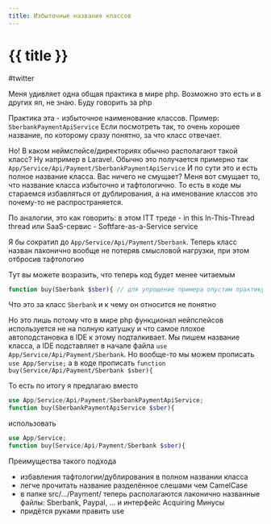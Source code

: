 ```yaml
---
title: Избыточные названия классов
---
```


# {{ title }}
#twitter

Меня удивляет одна общая практика в мире php. Возможно это есть и в других яп, не знаю. Буду говорить за php

Практика эта - избыточное наименование классов. 
Пример: `SberbankPaymentApiService`
Если посмотреть так, то очень хорошее название, по которому сразу понятно, за что класс отвечает.

Но! В каком неймспейсе/директориях обычно располагают такой класс? Ну например в Laravel. Обычно это получается примерно так
`App/Service/Api/Payment/SberbankPaymentApiService`
И по сути это и есть полное название класса. Вас ничего не смущает? Меня вот смущает то, что название класса избыточно и тафтологично. То есть в коде мы стараемся избавляться от дублирования, а на именование классов это почему-то не распространяется.

По аналогии, это как говорить:
в этом ITT треде - in this In-This-Thread thread
или SaaS-сервис -  Softfare-as-a-Service service

Я бы сократил до `App/Service/Api/Payment/Sberbank`. Теперь класс назван лаконично вообще не потеряв смысловой нагрузки, при этом отбросив тафтологию

Тут вы можете возразить, что теперь код будет менее читаемым
```php
function buy(Sberbank $sber){ // для упрощение примера опустим практику зависимости от интерфейса вместо зависимости от реализации
```
Что это за класс `Sberbank` и к чему он относится не понятно

Но это лишь потому что в мире php функционал нейпспейсов используется не на полную катушку и что самое плохое автоподстановка в IDE к этому подталкивает. Мы пишем название класса, а IDE подставляет в начале файла `use App/Service/Api/Payment/Sberbank`. Но вообще-то мы можем прописать `use App/Servise;` а в коде прописать
`function buy(Service/Api/Payment/Sberbank $sber){`

То есть по итогу я предлагаю вместо 
```php
use App/Service/Api/Payment/SberbankPaymentApiService;
function buy(SberbankPaymentApiService $sber){
```

использовать
```php
use App/Service;
function buy(Service/Api/Payment/Sberbank $sber){
```

Преимущества такого подхода
- избавления тафтологии/дублирования в полном названии класса
- легче прочитать название разделённое слешами чем CamelCase
- в папке src/.../Payment/ теперь располагаются лаконично названные файлы: Sberbank, Paypal, ... и интерфейс Acquiring
Минусы
- придётся руками править use
